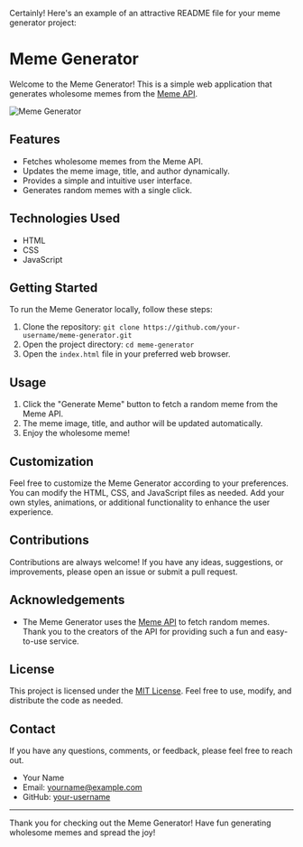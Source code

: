 Certainly! Here's an example of an attractive README file for your meme generator project:

# Meme Generator

Welcome to the Meme Generator! This is a simple web application that generates wholesome memes from the [Meme API](https://meme-api.com/).

![Meme Generator](/path/to/screenshot.png)

## Features

- Fetches wholesome memes from the Meme API.
- Updates the meme image, title, and author dynamically.
- Provides a simple and intuitive user interface.
- Generates random memes with a single click.

## Technologies Used

- HTML
- CSS
- JavaScript

## Getting Started

To run the Meme Generator locally, follow these steps:

1. Clone the repository: `git clone https://github.com/your-username/meme-generator.git`
2. Open the project directory: `cd meme-generator`
3. Open the `index.html` file in your preferred web browser.

## Usage

1. Click the "Generate Meme" button to fetch a random meme from the Meme API.
2. The meme image, title, and author will be updated automatically.
3. Enjoy the wholesome meme!

## Customization

Feel free to customize the Meme Generator according to your preferences. You can modify the HTML, CSS, and JavaScript files as needed. Add your own styles, animations, or additional functionality to enhance the user experience.

## Contributions

Contributions are always welcome! If you have any ideas, suggestions, or improvements, please open an issue or submit a pull request.

## Acknowledgements

- The Meme Generator uses the [Meme API](https://meme-api.com/) to fetch random memes. Thank you to the creators of the API for providing such a fun and easy-to-use service.

## License

This project is licensed under the [MIT License](LICENSE). Feel free to use, modify, and distribute the code as needed.

## Contact

If you have any questions, comments, or feedback, please feel free to reach out.

- Your Name
- Email: yourname@example.com
- GitHub: [your-username](https://github.com/your-username)

---

Thank you for checking out the Meme Generator! Have fun generating wholesome memes and spread the joy!
